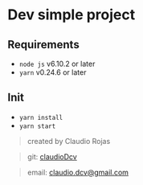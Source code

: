 # Dev simple project

## Requirements

- `node js` v6.10.2 or later
- `yarn` v0.24.6 or later

## Init
- `yarn install`
- `yarn start`

> created by Claudio Rojas

> git: [claudioDcv](https://github.com/claudioDcv)

> email: [claudio.dcv@gmail.com](claudio.dcv@gmail.com)
